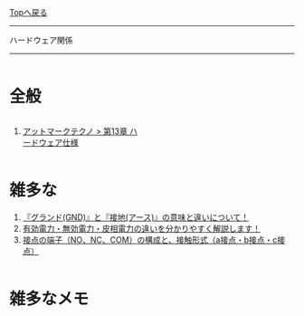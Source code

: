 <style>
.column-left{
  float: left;
  width: 47.5%;
  text-align: left;
}
.column-right{
  float: right;
  width: 47.5%;
  text-align: left;
}
.column-one{
  float: left;
  width: 100%;
  text-align: left;
}
</style>
<!-- ---------------------------------------------------------------------------------------------------- -->
<!-- ヘッダ部 -->
<div class="column-one">
<!-- ---------------------------------------------------------------------------------------------------- -->

  [Topへ戻る](../index.md)

  --------------------------------------------------------------------------
  ハードウェア関係

  --------------------------------------------------------------------------
</div>

<!-- ---------------------------------------------------------------------------------------------------- -->
<!-- セクション -->
<div class="column-one">
<!-- ---------------------------------------------------------------------------------------------------- -->

# 全般
  <!-- left--------------------------------- -->
  <div class="column-left">

  1. <a href="https://manual.atmark-techno.com/armadillo-eva-1500/armadillo-eva-1500_product_manual_ja-1.1.0/ch13.html" target="_blank">アットマークテクノ > 第13章 ハードウェア仕様</a>	


  </div>
  <!-- right--------------------------------- -->
  <div class="column-right">

  </div>
</div>



<!-- ---------------------------------------------------------------------------------------------------- -->
<!-- セクション -->
<div class="column-one">
<!-- ---------------------------------------------------------------------------------------------------- -->

  # 雑多な
  <!-- left--------------------------------- -->
  <div class="column-left">
  </div>

  1. <a href="https://detail-infomation.com/ground-and-earth/" target="_blank">『グランド(GND)』と『接地(アース)』の意味と違いについて！</a>	
  1. <a href="https://detail-infomation.com/difference-of-power/" target="_blank">有効電力・無効電力・皮相電力の違いを分かりやすく解説します！</a>	
  1. <a href="https://faq.fa.omron.co.jp/tech/s/article/faq04785" target="_blank">接点の端子（NO、NC、COM）の構成と、接触形式（a接点・b接点・c接点）</a>	
  <!-- right--------------------------------- -->
  <div class="column-right">
  </div>
</div>




<!-- ---------------------------------------------------------------------------------------------------- -->
<!-- セクション -->
<div class="column-one">
<!-- ---------------------------------------------------------------------------------------------------- -->

  # 雑多なメモ
  <!-- left--------------------------------- -->
  <div class="column-left">
  </div>
  </div>
  <!-- right--------------------------------- -->
  <div class="column-right">
  </div>
</div>

